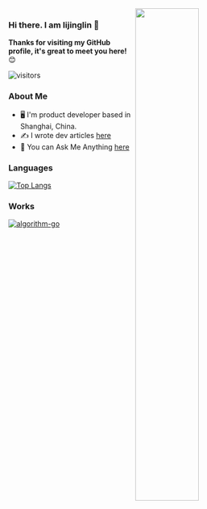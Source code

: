 <a href="https://github.com/lijinglin3?tab=repositories">
  <img align="right" src="https://github-readme-stats.vercel.app/api?username=lijinglin3&theme=highcontrast&count_private=true&show_icons=true" width="50%" />
</a>

### Hi there. I am lijinglin 👋

**Thanks for visiting my GitHub profile, it's great to meet you here!** 😊

![visitors](https://visitor-badge.laobi.icu/badge?page_id=lijinglin3.lijinglin3)

### About Me

- 🖥 I'm product developer based in Shanghai, China.
- ✍️ I wrote dev articles [here](https://github.com/lijinglin3/lijinglin3/issues)
- 💬 You can Ask Me Anything [here](https://github.com/lijinglin3/lijinglin3/discussions)

### Languages

[![Top Langs](https://github-readme-stats.vercel.app/api/top-langs/?username=lijinglin3&theme=merko&layout=compact)](https://github.com/anuraghazra/github-readme-stats)

### Works

[![algorithm-go](https://github-readme-stats.vercel.app/api/pin/?username=lijinglin3&repo=algorithm-go&theme=dracula&show_owner=true)](https://github.com/lijinglin3/algorithm-go)

